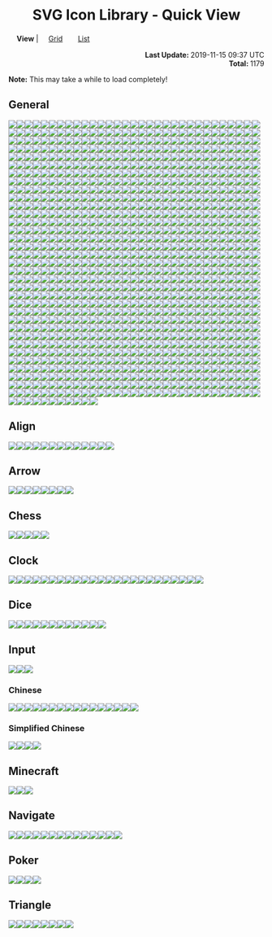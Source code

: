 # <div align="center">SVG Icon Library - Quick View</div>

<img src="../Eye.svg" width="16" height="16" /><strong>View</strong> | <a href="./QuickView.md"><img src="../Grid.svg" width="16" height="16" />Grid</a>　<a href="./QuickView_List.md"><img src="../ListBullet.svg" width="16" height="16" />List</a>

<div align="right">
	<strong>Last Update: </strong>2019-11-15 09:37 UTC<br />
	<strong>Total: </strong>1179</div>

<strong>Note:</strong> This may take a while to load completely!

## General

<img src="../Abacus.svg" /><img src="../Accessibility.svg" /><img src="../Account.svg" /><img src="../Acorn.svg" /><img src="../Add.svg" /><img src="../AdobeAcrobat.svg" /><img src="../AdobeAfterEffects.svg" /><img src="../AdobeAfterEffects_Outline.svg" /><img src="../AdobeAudition.svg" /><img src="../AdobeAudition_Outline.svg" /><img src="../AdobeDreamweaver.svg" /><img src="../AdobeDreamweaver_Outline.svg" /><img src="../AdobeIllustrator.svg" /><img src="../AdobeIllustrator_Outline.svg" /><img src="../AdobeInc.svg" /><img src="../AdobeInDesign.svg" /><img src="../AdobeInDesign_Outline.svg" /><img src="../AdobeLightroom.svg" /><img src="../AdobeLightroom_Outline.svg" /><img src="../AdobePhotoshop.svg" /><img src="../AdobePhotoshop_Outline.svg" /><img src="../AdobePremiere.svg" /><img src="../AdobePremiere_Outline.svg" /><img src="../AdobeTypekit.svg" /><img src="../AdobeTypekit_Outline.svg" /><img src="../AdobeXD.svg" /><img src="../AdobeXD_Outline.svg" /><img src="../Airbnb.svg" /><img src="../Airplane.svg" /><img src="../AirPlay.svg" /><img src="../Alarm.svg" /><img src="../Alarm_Add.svg" /><img src="../Alarm_Off.svg" /><img src="../Alarm_On.svg" /><img src="../Alien.svg" /><img src="../AlienMonster.svg" /><img src="../Alien_Alt.svg" /><img src="../Amazon.svg" /><img src="../Ambulance.svg" /><img src="../AMD.svg" /><img src="../Analytics.svg" /><img src="../Anchor.svg" /><img src="../Anger.svg" /><img src="../AngularJS.svg" /><img src="../AngularUniversal.svg" /><img src="../Announcement.svg" /><img src="../Apartment.svg" /><img src="../Apple.svg" /><img src="../AppleInc.svg" /><img src="../Applications.svg" /><img src="../Applications_Alt.svg" /><img src="../Archive.svg" /><img src="../Archway.svg" /><img src="../Arduino.svg" /><img src="../Assignment.svg" /><img src="../Assignment_Late.svg" /><img src="../Assignment_TurnIn.svg" /><img src="../Astronaut.svg" /><img src="../AthleticShoe.svg" /><img src="../Atom.svg" /><img src="../Award.svg" /><img src="../Axe.svg" /><img src="../Baby.svg" /><img src="../BabyCarriage.svg" /><img src="../Baby_Face.svg" /><img src="../Backpack.svg" /><img src="../Backspace.svg" /><img src="../Bacon.svg" /><img src="../Badge.svg" /><img src="../Baidu.svg" /><img src="../BalanceScale.svg" /><img src="../BalletShoes.svg" /><img src="../Balloon.svg" /><img src="../Ballot.svg" /><img src="../Banana.svg" /><img src="../Bandcamp.svg" /><img src="../Bandcamp_Alt.svg" /><img src="../Bank.svg" /><img src="../BarberPole.svg" /><img src="../BarChart.svg" /><img src="../BarChart_Horizontal.svg" /><img src="../Baseball.svg" /><img src="../Basketball.svg" /><img src="../Bat.svg" /><img src="../BathTub.svg" /><img src="../Bat_Alt.svg" /><img src="../BeachUmbrella.svg" /><img src="../BeatsByDre.svg" /><img src="../Bed.svg" /><img src="../Bed_Empty.svg" /><img src="../Bee.svg" /><img src="../Beer.svg" /><img src="../Bell.svg" /><img src="../Bicycle.svg" /><img src="../Bike.svg" /><img src="../Bing.svg" /><img src="../Binoculars.svg" /><img src="../Biohazard.svg" /><img src="../Bitbucket.svg" /><img src="../Blender.svg" /><img src="../BlenderSoftware.svg" /><img src="../Blind.svg" /><img src="../Block.svg" /><img src="../Block_Alt.svg" /><img src="../Blogger.svg" /><img src="../Blogger_Alt.svg" /><img src="../Blowfish.svg" /><img src="../Bluetooth.svg" /><img src="../Bluetooth_Alt.svg" /><img src="../Bold.svg" /><img src="../Bomb.svg" /><img src="../Bone.svg" /><img src="../Book.svg" /><img src="../Bookmark.svg" /><img src="../Bookmarks.svg" /><img src="../Bookmark_Outline.svg" /><img src="../Boot.svg" /><img src="../Bootstrap.svg" /><img src="../BorderColour.svg" /><img src="../BowlingBall.svg" /><img src="../BoxingGlove.svg" /><img src="../Brain.svg" /><img src="../Bread.svg" /><img src="../BroadcastTower.svg" /><img src="../BrokenPage.svg" /><img src="../Broom.svg" /><img src="../Brusher.svg" /><img src="../Buffer.svg" /><img src="../Bug.svg" /><img src="../Bullhorn.svg" /><img src="../Burrito.svg" /><img src="../Bus.svg" /><img src="../BusinessBag.svg" /><img src="../BusinessBag_Alt.svg" /><img src="../BusinessBag_Outline.svg" /><img src="../BusStop.svg" /><img src="../Bus_Alt.svg" /><img src="../CableCar.svg" /><img src="../Cache.svg" /><img src="../Cake.svg" /><img src="../Calculator.svg" /><img src="../Calendar.svg" /><img src="../Calendar_Today.svg" /><img src="../Camera.svg" /><img src="../Camera_Enhance.svg" /><img src="../Campground.svg" /><img src="../Candle.svg" /><img src="../Candy.svg" /><img src="../CandyCane.svg" /><img src="../CandyCorn.svg" /><img src="../Cannabis.svg" /><img src="../Capsules.svg" /><img src="../Car.svg" /><img src="../Carrot.svg" /><img src="../CarWash.svg" /><img src="../Car_Alt.svg" /><img src="../CashRegister.svg" /><img src="../Cast.svg" /><img src="../Cat.svg" /><img src="../Category.svg" /><img src="../Cauldron.svg" /><img src="../CCTV.svg" /><img src="../Chair.svg" /><img src="../Chalkboard.svg" /><img src="../Chat.svg" /><img src="../Cheese.svg" /><img src="../CheeseBurger.svg" /><img src="../Chef_Hat.svg" /><img src="../Chesses.svg" /><img src="../Child.svg" /><img src="../ChocolateBar.svg" /><img src="../Chopsticks.svg" /><img src="../Church.svg" /><img src="../City.svg" /><img src="../Clapperboard.svg" /><img src="../ClearAll.svg" /><img src="../Clipboard.svg" /><img src="../Clipboard_List.svg" /><img src="../Clipboard_Outline.svg" /><img src="../Clock.svg" /><img src="../Clock_Night.svg" /><img src="../Clothes.svg" /><img src="../Cloud.svg" /><img src="../Cloudflare.svg" /><img src="../Cloud_Done.svg" /><img src="../Cloud_Download.svg" /><img src="../Cloud_Off.svg" /><img src="../Cloud_Off_Outline.svg" /><img src="../Cloud_Outline.svg" /><img src="../Cloud_Upload.svg" /><img src="../CocktailGlass.svg" /><img src="../Code.svg" /><img src="../CodePen.svg" /><img src="../CoffeeScript.svg" /><img src="../Coin.svg" /><img src="../Comment.svg" /><img src="../Comment_Add.svg" /><img src="../Compare.svg" /><img src="../Compass.svg" /><img src="../Construction.svg" /><img src="../Contactless.svg" /><img src="../Contacts.svg" /><img src="../ConvenienceStore.svg" /><img src="../Cookie.svg" /><img src="../Copyright.svg" /><img src="../Corn.svg" /><img src="../Couch.svg" /><img src="../Cow.svg" /><img src="../CowgirlBoot.svg" /><img src="../CPlusPlus.svg" /><img src="../CProgramming.svg" /><img src="../CreativeCommons.svg" /><img src="../CreditCard.svg" /><img src="../Cricket.svg" /><img src="../Cross.svg" /><img src="../Crow.svg" /><img src="../Crown.svg" /><img src="../CrystalBall.svg" /><img src="../CSS3.svg" /><img src="../Cup.svg" /><img src="../Cup_Hot.svg" /><img src="../CurseForge.svg" /><img src="../Cyclone.svg" /><img src="../Dashboard.svg" /><img src="../DassaultSystemes.svg" /><img src="../Database.svg" /><img src="../DataUsage.svg" /><img src="../Deaf.svg" /><img src="../Delete.svg" /><img src="../DeleteAll.svg" /><img src="../Dell.svg" /><img src="../Dell_Alt.svg" /><img src="../Dell_Alt2.svg" /><img src="../DepartureBoard.svg" /><img src="../Description.svg" /><img src="../Description_File.svg" /><img src="../Description_Short.svg" /><img src="../DesktopComputer.svg" /><img src="../DesktopComputer_Mac.svg" /><img src="../DesktopComputer_Windows.svg" /><img src="../DeveloperBoard.svg" /><img src="../DeviantArt.svg" /><img src="../Devices.svg" /><img src="../Dharmachakra.svg" /><img src="../Dialpad.svg" /><img src="../Dices.svg" /><img src="../Digging.svg" /><img src="../Direction.svg" /><img src="../Discord.svg" /><img src="../Discord_Alt.svg" /><img src="../DNA.svg" /><img src="../Docker.svg" /><img src="../Doctor.svg" /><img src="../Dog.svg" /><img src="../DollarSign.svg" /><img src="../Dolly.svg" /><img src="../Dolphin.svg" /><img src="../Donut.svg" /><img src="../DonutChart_Large.svg" /><img src="../DonutChart_Small.svg" /><img src="../Door.svg" /><img src="../DoubleTick.svg" /><img src="../Doughnut.svg" /><img src="../Dove.svg" /><img src="../Download.svg" /><img src="../DragIndicator.svg" /><img src="../Dragon.svg" /><img src="../Drink.svg" /><img src="../Dropbox.svg" /><img src="../Dropper.svg" /><img src="../Drum.svg" /><img src="../Drumstick.svg" /><img src="../Duck.svg" /><img src="../DuckDuckGo.svg" /><img src="../Dumbbell.svg" /><img src="../Dungeon.svg" /><img src="../Ear.svg" /><img src="../Earth.svg" /><img src="../Earth_Alt.svg" /><img src="../eBay.svg" /><img src="../EclipseIDE.svg" /><img src="../Egg.svg" /><img src="../Eject.svg" /><img src="../ElectricGuitar.svg" /><img src="../ElectronJS.svg" /><img src="../Elephant.svg" /><img src="../Encryption.svg" /><img src="../Encryption_Disable.svg" /><img src="../Encryption_Enhance.svg" /><img src="../Envelope.svg" /><img src="../EpicGames.svg" /><img src="../Eraser.svg" /><img src="../Error.svg" /><img src="../Error_Outline.svg" /><img src="../ESLint.svg" /><img src="../EVStation.svg" /><img src="../ExclamationMark.svg" /><img src="../Explore.svg" /><img src="../Eye.svg" /><img src="../Eyes.svg" /><img src="../Face.svg" /><img src="../Facebook.svg" /><img src="../FacebookMessenger.svg" /><img src="../Facebook_Alt.svg" /><img src="../Fan.svg" /><img src="../FastFood.svg" /><img src="../FastForward.svg" /><img src="../FastRewind.svg" /><img src="../Favro.svg" /><img src="../FaxMachine.svg" /><img src="../Feather.svg" /><img src="../FeatHub.svg" /><img src="../Fedora.svg" /><img src="../Feedback.svg" /><img src="../Feedly.svg" /><img src="../Female.svg" /><img src="../FighterJet.svg" /><img src="../File.svg" /><img src="../FillColour.svg" /><img src="../Filter.svg" /><img src="../FindInPage.svg" /><img src="../Fingerprint.svg" /><img src="../Fire.svg" /><img src="../FireExtinguisher.svg" /><img src="../Fireplace.svg" /><img src="../Fireworks.svg" /><img src="../FirstAid.svg" /><img src="../Fish.svg" /><img src="../FishingPole.svg" /><img src="../FishingRod.svg" /><img src="../Fitbit.svg" /><img src="../Flag.svg" /><img src="../Flag_Alt.svg" /><img src="../Flag_Chequered.svg" /><img src="../Flag_Outline.svg" /><img src="../Flag_Pirate.svg" /><img src="../Flag_Triangular.svg" /><img src="../Flare.svg" /><img src="../Flashlight.svg" /><img src="../Flashlight_Alt.svg" /><img src="../FlatShoe.svg" /><img src="../Flickr.svg" /><img src="../Flipboard.svg" /><img src="../FloppyDisk.svg" /><img src="../Flower.svg" /><img src="../Folder.svg" /><img src="../Folder_New.svg" /><img src="../Folder_Outline.svg" /><img src="../Folder_Share.svg" /><img src="../Folder_Special.svg" /><img src="../Font.svg" /><img src="../FontSize.svg" /><img src="../Football.svg" /><img src="../Fork.svg" /><img src="../Forklift.svg" /><img src="../FormatClear.svg" /><img src="../Forum.svg" /><img src="../Forward.svg" /><img src="../Foursquare.svg" /><img src="../FrenchFries.svg" /><img src="../Fridge.svg" /><img src="../Frog.svg" /><img src="../FSecure.svg" /><img src="../Function.svg" /><img src="../Funnel.svg" /><img src="../GameController.svg" /><img src="../Gamepad.svg" /><img src="../GasStation.svg" /><img src="../Gavel.svg" /><img src="../Gear.svg" /><img src="../Gem.svg" /><img src="../Gesture.svg" /><img src="../Ghost.svg" /><img src="../Ghost_Alt.svg" /><img src="../Gift.svg" /><img src="../GiftCard.svg" /><img src="../Gifts.svg" /><img src="../GingerbreadMan.svg" /><img src="../Git.svg" /><img src="../GitHub.svg" /><img src="../GitLab.svg" /><img src="../GlassCup.svg" /><img src="../Glasses.svg" /><img src="../Goblin.svg" /><img src="../Golf.svg" /><img src="../GolfCourse.svg" /><img src="../Golf_Outline.svg" /><img src="../Google.svg" /><img src="../GoogleAllo.svg" /><img src="../GoogleAnalytics.svg" /><img src="../GoogleAndroidRobot.svg" /><img src="../GoogleAndroidRobot_Old.svg" /><img src="../GoogleChrome.svg" /><img src="../GoogleCloud.svg" /><img src="../GoogleDrive.svg" /><img src="../GoogleDuo.svg" /><img src="../GoogleHangouts.svg" /><img src="../GoogleHangoutsChat.svg" /><img src="../GoogleKeep.svg" /><img src="../GooglePlay.svg" /><img src="../GooglePodcasts.svg" /><img src="../GoogleScholar.svg" /><img src="../GoogleTranslate.svg" /><img src="../GoProgramming.svg" /><img src="../Gopuram.svg" /><img src="../Gradle.svg" /><img src="../GraduationHat.svg" /><img src="../Grapes.svg" /><img src="../Gravatar.svg" /><img src="../Grid.svg" /><img src="../Grid_Outline.svg" /><img src="../Group.svg" /><img src="../Group_Add.svg" /><img src="../Guitar.svg" /><img src="../Hamburger.svg" /><img src="../Hammer.svg" /><img src="../Hand.svg" /><img src="../Handball.svg" /><img src="../Handshake.svg" /><img src="../Hanger.svg" /><img src="../Hashtag.svg" /><img src="../Headset.svg" /><img src="../Headset_WithMic.svg" /><img src="../Healing.svg" /><img src="../Heart.svg" /><img src="../Heart_Outline.svg" /><img src="../HeeledBoot.svg" /><img src="../HeeledSandal.svg" /><img src="../Helicopter.svg" /><img src="../Helmet.svg" /><img src="../Help.svg" /><img src="../Help_Outline.svg" /><img src="../Heroku.svg" /><img src="../HewlettPackard.svg" /><img src="../HighHeeledShoe.svg" /><img src="../Highlighter.svg" /><img src="../HighPriority.svg" /><img src="../HighVoltage.svg" /><img src="../Hiking.svg" /><img src="../HikingBoot.svg" /><img src="../Hippo.svg" /><img src="../History.svg" /><img src="../Hockey.svg" /><img src="../Home.svg" /><img src="../Honeybee.svg" /><img src="../Horse.svg" /><img src="../Hospital.svg" /><img src="../Hospital_Alt.svg" /><img src="../Hospital_Alt2.svg" /><img src="../Hotdog.svg" /><img src="../Hotel.svg" /><img src="../HotTub.svg" /><img src="../Hourglass.svg" /><img src="../Hourglass_Outline.svg" /><img src="../House.svg" /><img src="../HTML5.svg" /><img src="../HTTP.svg" /><img src="../HTTPS.svg" /><img src="../Huawei.svg" /><img src="../Hulu.svg" /><img src="../HumbleBundle.svg" /><img src="../Icecream.svg" /><img src="../IDBadge.svg" /><img src="../IDCard.svg" /><img src="../iFixit.svg" /><img src="../Igloo.svg" /><img src="../Image.svg" /><img src="../Image_Outline.svg" /><img src="../IMDb.svg" /><img src="../Inbox.svg" /><img src="../Incandescent.svg" /><img src="../Indent_Decrease.svg" /><img src="../Indent_Increase.svg" /><img src="../Industry.svg" /><img src="../Information.svg" /><img src="../Information_Outline.svg" /><img src="../Inkscape.svg" /><img src="../Instacart.svg" /><img src="../Instagram.svg" /><img src="../Instagram_Alt.svg" /><img src="../Intel.svg" /><img src="../iPad.svg" /><img src="../Iridescent.svg" /><img src="../Italic.svg" /><img src="../JackOLantern.svg" /><img src="../Java.svg" /><img src="../JavaScript.svg" /><img src="../JavaScriptMacro.svg" /><img src="../Jekyll.svg" /><img src="../Joystick.svg" /><img src="../jQuery.svg" /><img src="../Jug.svg" /><img src="../Key.svg" /><img src="../Keyboard.svg" /><img src="../Keyboard_Outline.svg" /><img src="../KitchenKnife.svg" /><img src="../KiwiBird.svg" /><img src="../KneeHighBoot.svg" /><img src="../Knife.svg" /><img src="../Label.svg" /><img src="../LaboratoryFlask.svg" /><img src="../LadyBeetle.svg" /><img src="../Landmark.svg" /><img src="../Language.svg" /><img src="../Laptop.svg" /><img src="../Laptop_Chromebook.svg" /><img src="../Laptop_Mac.svg" /><img src="../Laptop_Windows.svg" /><img src="../LargeBrusher.svg" /><img src="../Launch.svg" /><img src="../Layers.svg" /><img src="../Leaf.svg" /><img src="../Lemon.svg" /><img src="../LGTM.svg" /><img src="../LGTM_Alt.svg" /><img src="../Library.svg" /><img src="../LifeRing.svg" /><img src="../LightBulb.svg" /><img src="../LightBulb_Alt.svg" /><img src="../LightningBolt.svg" /><img src="../LINE.svg" /><img src="../LineSpacing.svg" /><img src="../LineStyle.svg" /><img src="../LineWeight.svg" /><img src="../LinkedIn.svg" /><img src="../LinkHref.svg" /><img src="../Linux.svg" /><img src="../ListBullet.svg" /><img src="../ListNumber.svg" /><img src="../ListSheet.svg" /><img src="../Location.svg" /><img src="../Lock.svg" /><img src="../Lock_Unlock.svg" /><img src="../Lollipop.svg" /><img src="../LowPriority.svg" /><img src="../Lua.svg" /><img src="../Luggage.svg" /><img src="../Magic.svg" /><img src="../Magnet.svg" /><img src="../Magnifier.svg" /><img src="../Magnifier_Alt.svg" /><img src="../Mail.svg" /><img src="../Male.svg" /><img src="../Mandolin.svg" /><img src="../ManShoe.svg" /><img src="../Map.svg" /><img src="../MapleLeaf.svg" /><img src="../Map_Alt.svg" /><img src="../Map_Alt_Outline.svg" /><img src="../Markdown.svg" /><img src="../MasterCard.svg" /><img src="../McAfee.svg" /><img src="../MDNWebDocs.svg" /><img src="../MDNWebDocs_Alt.svg" /><img src="../Meat.svg" /><img src="../Medal.svg" /><img src="../MediaFire.svg" /><img src="../MediumBlog.svg" /><img src="../Medkit.svg" /><img src="../MEGA.svg" /><img src="../Melon.svg" /><img src="../MembershipCard.svg" /><img src="../Menu.svg" /><img src="../MenuBook.svg" /><img src="../Merge.svg" /><img src="../Meteor.svg" /><img src="../Microchip.svg" /><img src="../Microphone.svg" /><img src="../Microphone_Off.svg" /><img src="../Microphone_Outline.svg" /><img src="../Microscope.svg" /><img src="../Microsoft.svg" /><img src="../MicrosoftAccess.svg" /><img src="../MicrosoftAzure.svg" /><img src="../MicrosoftEdge.svg" /><img src="../MicrosoftExcel.svg" /><img src="../MicrosoftInternetExplorer.svg" /><img src="../MicrosoftOneDrive.svg" /><img src="../MicrosoftOneNote.svg" /><img src="../MicrosoftOutlook.svg" /><img src="../MicrosoftPowerPoint.svg" /><img src="../MicrosoftTeams.svg" /><img src="../MicrosoftWindows.svg" /><img src="../MicrosoftWord.svg" /><img src="../Minus.svg" /><img src="../Mitten.svg" /><img src="../Mixer.svg" /><img src="../MMS.svg" /><img src="../Mojang.svg" /><img src="../Money.svg" /><img src="../Money_Outline.svg" /><img src="../MongoDB.svg" /><img src="../Monkey.svg" /><img src="../Monument.svg" /><img src="../Mood_Bad.svg" /><img src="../Mood_Best.svg" /><img src="../Mood_Good.svg" /><img src="../Mood_Worst.svg" /><img src="../Moon.svg" /><img src="../Moon_Alt.svg" /><img src="../Moon_Full.svg" /><img src="../Moon_Less.svg" /><img src="../More_Horizontal.svg" /><img src="../More_Vertical.svg" /><img src="../Mosque.svg" /><img src="../Motorcycle.svg" /><img src="../MotorHelmet.svg" /><img src="../Mountain.svg" /><img src="../MountainBike.svg" /><img src="../Mouse.svg" /><img src="../Movie.svg" /><img src="../Moyai.svg" /><img src="../MozillaFirefox.svg" /><img src="../Museum.svg" /><img src="../Mushroom.svg" /><img src="../MusicAlbum.svg" /><img src="../MusicalNote.svg" /><img src="../MusicalNote_Alt.svg" /><img src="../MySQL.svg" /><img src="../Narwhal.svg" /><img src="../NativeScript.svg" /><img src="../Netflix.svg" /><img src="../NetworkCheck.svg" /><img src="../NewRelease.svg" /><img src="../Newspaper.svg" /><img src="../NFC.svg" /><img src="../Nintendo.svg" /><img src="../NintendoGameCube.svg" /><img src="../NintendoSwitch.svg" /><img src="../NodeJS.svg" /><img src="../Notification.svg" /><img src="../Notification_Active.svg" /><img src="../Notification_Add.svg" /><img src="../Notification_Off.svg" /><img src="../Notification_Off_Outline.svg" /><img src="../Notification_Outline.svg" /><img src="../Notification_Snooze.svg" /><img src="../NPM.svg" /><img src="../NPM_Alt.svg" /><img src="../Nurse.svg" /><img src="../Nvidia.svg" /><img src="../Oculus.svg" /><img src="../Office.svg" /><img src="../OfflineBolt.svg" /><img src="../Ogre.svg" /><img src="../OpenVPN.svg" /><img src="../Opera.svg" /><img src="../OpticalDisk.svg" /><img src="../Oracle.svg" /><img src="../Origin.svg" /><img src="../OutdoorGrill.svg" /><img src="../Owl.svg" /><img src="../Package.svg" /><img src="../PaintRoller.svg" /><img src="../Palette.svg" /><img src="../Panorama.svg" /><img src="../Paperclip.svg" /><img src="../Paperclip_Alt.svg" /><img src="../Paperclip_Alt2.svg" /><img src="../ParachuteBox.svg" /><img src="../Paragraph.svg" /><img src="../Parking.svg" /><img src="../Passport.svg" /><img src="../Patreon.svg" /><img src="../Pause.svg" /><img src="../Paw.svg" /><img src="../PayPal.svg" /><img src="../Pen.svg" /><img src="../PepperHot.svg" /><img src="../Periscope.svg" /><img src="../Person.svg" /><img src="../Person_Add.svg" /><img src="../Pharmacy.svg" /><img src="../PhoneCall.svg" /><img src="../PhoneCall_End.svg" /><img src="../Photo.svg" /><img src="../PhotoAlbum.svg" /><img src="../Photo_Add.svg" /><img src="../PHP.svg" /><img src="../Pickaxe.svg" /><img src="../Pie.svg" /><img src="../PieChart.svg" /><img src="../Pig.svg" /><img src="../Pinterest.svg" /><img src="../Pizza.svg" /><img src="../Play.svg" /><img src="../Playlist.svg" /><img src="../PlayStation.svg" /><img src="../Plug.svg" /><img src="../Plus.svg" /><img src="../Poll.svg" /><img src="../Polymer.svg" /><img src="../Poo.svg" /><img src="../Popcorn.svg" /><img src="../PotionFlask.svg" /><img src="../PowerOff.svg" /><img src="../PowerOn.svg" /><img src="../PowerShell.svg" /><img src="../Pray.svg" /><img src="../PregnantWoman.svg" /><img src="../Printer.svg" /><img src="../Printer_Disable.svg" /><img src="../Pumpkin.svg" /><img src="../Puzzle.svg" /><img src="../Python.svg" /><img src="../QuestionMark.svg" /><img src="../Quote.svg" /><img src="../Rabbit.svg" /><img src="../Radiation.svg" /><img src="../Radiation_Alt.svg" /><img src="../Radio.svg" /><img src="../Railway.svg" /><img src="../Rain.svg" /><img src="../RandomAccessMemory.svg" /><img src="../RaspberryPi.svg" /><img src="../RaspberryPi_Outline.svg" /><img src="../Receipt.svg" /><img src="../Record.svg" /><img src="../RecreationalVehicle.svg" /><img src="../Reddit.svg" /><img src="../Reddit_Alt.svg" /><img src="../Redo.svg" /><img src="../Refresh.svg" /><img src="../Remove.svg" /><img src="../Renew.svg" /><img src="../Repeat.svg" /><img src="../Replay.svg" /><img src="../Reply.svg" /><img src="../ReplyAll.svg" /><img src="../Report.svg" /><img src="../Report_Off.svg" /><img src="../ResetColour.svg" /><img src="../Restaurant.svg" /><img src="../Restaurant_Alt.svg" /><img src="../Restore.svg" /><img src="../Ribbon.svg" /><img src="../Road.svg" /><img src="../Roblox.svg" /><img src="../RobloxStudio.svg" /><img src="../Robot.svg" /><img src="../Robot_Alt.svg" /><img src="../Rocket.svg" /><img src="../Rotate-Clockwise.svg" /><img src="../Rotate-CounterClockwise.svg" /><img src="../Route.svg" /><img src="../Router.svg" /><img src="../Rowing.svg" /><img src="../RSS.svg" /><img src="../RubbishBin.svg" /><img src="../RubyProgramming.svg" /><img src="../Rugby.svg" /><img src="../Ruler.svg" /><img src="../Run.svg" /><img src="../RunningShoe.svg" /><img src="../Safari.svg" /><img src="../Safari_Alt.svg" /><img src="../Salad.svg" /><img src="../Sandwich.svg" /><img src="../Sass.svg" /><img src="../Sass_Alt.svg" /><img src="../Satellite.svg" /><img src="../SatelliteDish.svg" /><img src="../Sausage.svg" /><img src="../Scanner.svg" /><img src="../School.svg" /><img src="../Scissors.svg" /><img src="../Screwdriver.svg" /><img src="../SDCard.svg" /><img src="../Seat.svg" /><img src="../Security.svg" /><img src="../Seedling.svg" /><img src="../Sega.svg" /><img src="../SelectAll.svg" /><img src="../Send.svg" /><img src="../Server.svg" /><img src="../Share.svg" /><img src="../Shark.svg" /><img src="../ShavedIce.svg" /><img src="../Shazam.svg" /><img src="../Shears.svg" /><img src="../Sheep.svg" /><img src="../Shell.svg" /><img src="../ShellInc.svg" /><img src="../Shield.svg" /><img src="../Ship.svg" /><img src="../Shopify.svg" /><img src="../ShoppingBag.svg" /><img src="../ShoppingBasket.svg" /><img src="../ShoppingCart.svg" /><img src="../ShoppingCart_Add.svg" /><img src="../ShoppingCart_Remove.svg" /><img src="../Shovel.svg" /><img src="../Shower.svg" /><img src="../Shredder.svg" /><img src="../Shuffle.svg" /><img src="../ShuttleBus.svg" /><img src="../SignUp.svg" /><img src="../SIMCard.svg" /><img src="../SIMCard_Off.svg" /><img src="../SinaWeibo.svg" /><img src="../Sitemap.svg" /><img src="../Skating.svg" /><img src="../Skiing.svg" /><img src="../SkiingNordic.svg" /><img src="../Skillet.svg" /><img src="../Skull.svg" /><img src="../Skull_Alt.svg" /><img src="../Skype.svg" /><img src="../Slack.svg" /><img src="../Sleigh.svg" /><img src="../Smartphone.svg" /><img src="../SMS.svg" /><img src="../SMS_Fail.svg" /><img src="../Snail.svg" /><img src="../Snake.svg" /><img src="../Snapchat.svg" /><img src="../Snowboarding.svg" /><img src="../Snowflake.svg" /><img src="../Snowman.svg" /><img src="../Snowplow.svg" /><img src="../SnowyGlobe.svg" /><img src="../Soap.svg" /><img src="../Soccer.svg" /><img src="../Sock.svg" /><img src="../Socks.svg" /><img src="../Sofa.svg" /><img src="../SoftIcecream.svg" /><img src="../Sort.svg" /><img src="../Sort_ByAlpha.svg" /><img src="../SoundCloud.svg" /><img src="../Soup.svg" /><img src="../Spa.svg" /><img src="../Spacebar.svg" /><img src="../SpaceShuttle.svg" /><img src="../Speaker.svg" /><img src="../Speaker_Group.svg" /><img src="../Speedometer.svg" /><img src="../Speedometer_Alt.svg" /><img src="../SpellCheck.svg" /><img src="../Spider.svg" /><img src="../SpiderWeb.svg" /><img src="../Spider_Alt.svg" /><img src="../Split.svg" /><img src="../Spoon.svg" /><img src="../Spotify.svg" /><img src="../SprayCan.svg" /><img src="../SquareFoot.svg" /><img src="../Squirrel.svg" /><img src="../StackExchange.svg" /><img src="../StackOverflow.svg" /><img src="../Stamp.svg" /><img src="../Star.svg" /><img src="../Star_Half.svg" /><img src="../Star_Outline.svg" /><img src="../Status.svg" /><img src="../Steak.svg" /><img src="../SteamGameService.svg" /><img src="../SteamGameService_Alt.svg" /><img src="../SteeringWheel.svg" /><img src="../Stethoscope.svg" /><img src="../StickyNote.svg" /><img src="../Stop.svg" /><img src="../StopSign.svg" /><img src="../Storage.svg" /><img src="../Store.svg" /><img src="../Straighten.svg" /><img src="../Strikethrough.svg" /><img src="../Strikethrough_Alt.svg" /><img src="../Stroopwafel.svg" /><img src="../Style.svg" /><img src="../Subject.svg" /><img src="../Subtitle.svg" /><img src="../Subway.svg" /><img src="../Suitcase.svg" /><img src="../Sun.svg" /><img src="../Sunglasses.svg" /><img src="../Sunny.svg" /><img src="../Sun_Alt.svg" /><img src="../Sun_Half.svg" /><img src="../Sun_Outline.svg" /><img src="../Sushi.svg" /><img src="../Swap_Horizontal.svg" /><img src="../Swap_Vertical.svg" /><img src="../Swift.svg" /><img src="../SwimmingPool.svg" /><img src="../SwimmingPool_Alt.svg" /><img src="../Sword.svg" /><img src="../Swords.svg" /><img src="../Synagogue.svg" /><img src="../Sync.svg" /><img src="../Sync_Disable.svg" /><img src="../Sync_Problem.svg" /><img src="../Syringe.svg" /><img src="../TableChart.svg" /><img src="../Tablet.svg" /><img src="../TableTennis.svg" /><img src="../Tablet_Android.svg" /><img src="../Tablet_Mac.svg" /><img src="../Tachometer.svg" /><img src="../Tachometer_Alt.svg" /><img src="../Taco.svg" /><img src="../Tag.svg" /><img src="../Tangerine.svg" /><img src="../Tape.svg" /><img src="../Target.svg" /><img src="../Taxi.svg" /><img src="../TeaCup.svg" /><img src="../TeamViewer.svg" /><img src="../TeddyBear.svg" /><img src="../Telegram.svg" /><img src="../Telegram_Alt.svg" /><img src="../Television.svg" /><img src="../TelevisionBroadcastsLimited_HongKong.svg" /><img src="../Tennis.svg" /><img src="../Terminal.svg" /><img src="../Terrain.svg" /><img src="../Tesla.svg" /><img src="../TestTube.svg" /><img src="../TextColour.svg" /><img src="../TextDirection_LR.svg" /><img src="../TextDirection_RL.svg" /><img src="../Thermometer.svg" /><img src="../Thumbtack.svg" /><img src="../Thumb_Down.svg" /><img src="../Thumb_Score.svg" /><img src="../Thumb_Up.svg" /><img src="../ThunderRain.svg" /><img src="../Tick.svg" /><img src="../Ticket.svg" /><img src="../TikTok.svg" /><img src="../Timelapse.svg" /><img src="../Timeline.svg" /><img src="../Timer.svg" /><img src="../Timer_Off.svg" /><img src="../Tinder.svg" /><img src="../Title.svg" /><img src="../Toggl.svg" /><img src="../Toilet.svg" /><img src="../ToiletPaper.svg" /><img src="../Toilet_Alt.svg" /><img src="../Toolbox.svg" /><img src="../Tools.svg" /><img src="../Tooth.svg" /><img src="../Tooth_Alt.svg" /><img src="../Tor.svg" /><img src="../ToriiGate.svg" /><img src="../Tractor.svg" /><img src="../TrafficCone.svg" /><img src="../TrafficLight.svg" /><img src="../Train.svg" /><img src="../Tram.svg" /><img src="../Transports.svg" /><img src="../TravisCI.svg" /><img src="../Tree.svg" /><img src="../Trello.svg" /><img src="../Trending_Down.svg" /><img src="../Trending_Flat.svg" /><img src="../Trending_Up.svg" /><img src="../Trophy.svg" /><img src="../TropicalFish.svg" /><img src="../Truck.svg" /><img src="../Tshirt.svg" /><img src="../Tumblr.svg" /><img src="../Turkey.svg" /><img src="../Turtle.svg" /><img src="../Twitch.svg" /><img src="../Twitter.svg" /><img src="../TypeScript.svg" /><img src="../Uber.svg" /><img src="../Ubisoft.svg" /><img src="../Ubuntu.svg" /><img src="../Ubuntu_Alt.svg" /><img src="../Umbrella.svg" /><img src="../Unarchive.svg" /><img src="../Underline.svg" /><img src="../Undo.svg" /><img src="../Unicorn.svg" /><img src="../UnidentifiedFlyingObject.svg" /><img src="../Unity.svg" /><img src="../University.svg" /><img src="../UnrealEngine.svg" /><img src="../UnrealEngine_Alt.svg" /><img src="../UnrealEngine_Alt2.svg" /><img src="../Update.svg" /><img src="../Upload.svg" /><img src="../USB.svg" /><img src="../USBDriver.svg" /><img src="../VehicleFansCommunity.svg" /><img src="../Verified.svg" /><img src="../Viber.svg" /><img src="../Viber_Alt.svg" /><img src="../Vibration.svg" /><img src="../VideoCamera.svg" /><img src="../VideoCamera_Off.svg" /><img src="../Vignette.svg" /><img src="../Vihara.svg" /><img src="../Vimeo.svg" /><img src="../Vine.svg" /><img src="../Visa.svg" /><img src="../Visibility.svg" /><img src="../Visibility_Off.svg" /><img src="../VisualStudio.svg" /><img src="../VisualStudioCode.svg" /><img src="../VK.svg" /><img src="../VK_Alt.svg" /><img src="../VLCMediaPlayer.svg" /><img src="../Voicemail.svg" /><img src="../Volleyball.svg" /><img src="../Volume_Maximum.svg" /><img src="../Volume_Minimum.svg" /><img src="../Volume_Minimum_Alt.svg" /><img src="../Volume_Mute.svg" /><img src="../Volume_Mute_Alt.svg" /><img src="../Volume_Off.svg" /><img src="../Vote.svg" /><img src="../Vote_Alt.svg" /><img src="../VRCardboard.svg" /><img src="../VueJS.svg" /><img src="../Walk.svg" /><img src="../Wallet.svg" /><img src="../Wallpaper.svg" /><img src="../Warehouse.svg" /><img src="../Warning.svg" /><img src="../WashingMachine.svg" /><img src="../Watch.svg" /><img src="../Watermelon.svg" /><img src="../Webpack.svg" /><img src="../Whale.svg" /><img src="../WhatsApp.svg" /><img src="../WhatsApp_Alt.svg" /><img src="../WhatsHot.svg" /><img src="../Wheat.svg" /><img src="../Wheel.svg" /><img src="../Wheelchair.svg" /><img src="../Wheelchair_Disable.svg" /><img src="../Wheel_Alt.svg" /><img src="../Whistle.svg" /><img src="../Widget.svg" /><img src="../WiFi.svg" /><img src="../WiFi_Off.svg" /><img src="../Wii.svg" /><img src="../Wikipedia.svg" /><img src="../Wind.svg" /><img src="../WineBottle.svg" /><img src="../WineGlass.svg" /><img src="../WizardHat.svg" /><img src="../WomanBoot.svg" /><img src="../WomanSandal.svg" /><img src="../WordPress.svg" /><img src="../WordPress_Alt.svg" /><img src="../WrapText.svg" /><img src="../Wrench.svg" /><img src="../Xbox.svg" /><img src="../XSplit.svg" /><img src="../Yahoo.svg" /><img src="../Yarn.svg" /><img src="../Yarn_Alt.svg" /><img src="../Yelp.svg" /><img src="../YinYang.svg" /><img src="../YouTube.svg" /><img src="../YouTubeGaming.svg" /><img src="../Zombie.svg" /><img src="../ZoomIn.svg" /><img src="../ZoomOut.svg" /><img src="../Zzz.svg" />

## Align

<img src="../Align/Bottom.svg" /><img src="../Align/Bottom_Object.svg" /><img src="../Align/Center.svg" /><img src="../Align/Center_Object.svg" /><img src="../Align/Justify.svg" /><img src="../Align/Left.svg" /><img src="../Align/Left_Object.svg" /><img src="../Align/Middle.svg" /><img src="../Align/Middle_Object.svg" /><img src="../Align/Right.svg" /><img src="../Align/Right_Object.svg" /><img src="../Align/Top.svg" /><img src="../Align/Top_Object.svg" />

## Arrow

<img src="../Arrow/Down.svg" /><img src="../Arrow/Down_Tail.svg" /><img src="../Arrow/Left.svg" /><img src="../Arrow/Left_Tail.svg" /><img src="../Arrow/Right.svg" /><img src="../Arrow/Right_Tail.svg" /><img src="../Arrow/Up.svg" /><img src="../Arrow/Up_Tail.svg" />

## Chess

<img src="../Chess/Bishop.svg" /><img src="../Chess/Knight.svg" /><img src="../Chess/Pawn.svg" /><img src="../Chess/Queen.svg" /><img src="../Chess/Rook.svg" />

## Clock

<img src="../Clock/1.svg" /><img src="../Clock/10.svg" /><img src="../Clock/10_Outline.svg" /><img src="../Clock/11.svg" /><img src="../Clock/11_Outline.svg" /><img src="../Clock/12.svg" /><img src="../Clock/12_Outline.svg" /><img src="../Clock/1_Outline.svg" /><img src="../Clock/2.svg" /><img src="../Clock/2_Outline.svg" /><img src="../Clock/3.svg" /><img src="../Clock/3_Outline.svg" /><img src="../Clock/4.svg" /><img src="../Clock/4_Outline.svg" /><img src="../Clock/5.svg" /><img src="../Clock/5_Outline.svg" /><img src="../Clock/6.svg" /><img src="../Clock/6_Outline.svg" /><img src="../Clock/7.svg" /><img src="../Clock/7_Outline.svg" /><img src="../Clock/8.svg" /><img src="../Clock/8_Outline.svg" /><img src="../Clock/9.svg" /><img src="../Clock/9_Outline.svg" />

## Dice

<img src="../Dice/Five.svg" /><img src="../Dice/Five_Outline.svg" /><img src="../Dice/Four.svg" /><img src="../Dice/Four_Outline.svg" /><img src="../Dice/One.svg" /><img src="../Dice/One_Outline.svg" /><img src="../Dice/Six.svg" /><img src="../Dice/Six_Outline.svg" /><img src="../Dice/Three.svg" /><img src="../Dice/Three_Outline.svg" /><img src="../Dice/Two.svg" /><img src="../Dice/Two_Outline.svg" />

## Input

<img src="../Input/Chinese.svg" /><img src="../Input/English.svg" /><img src="../Input/SimplifiedChinese.svg" />

### Chinese

<img src="../Input/Chinese/Cangjie.svg" /><img src="../Input/Chinese/Cangjie_Outline.svg" /><img src="../Input/Chinese/Dayi.svg" /><img src="../Input/Chinese/Dayi_Outline.svg" /><img src="../Input/Chinese/Phonetic.svg" /><img src="../Input/Chinese/Phonetic_Outline.svg" /><img src="../Input/Chinese/Pinyin.svg" /><img src="../Input/Chinese/Pinyin_Outline.svg" /><img src="../Input/Chinese/PutonghuaPinyin.svg" /><img src="../Input/Chinese/PutonghuaPinyin_Outline.svg" /><img src="../Input/Chinese/Q9.svg" /><img src="../Input/Chinese/Q9_Outline.svg" /><img src="../Input/Chinese/Row.svg" /><img src="../Input/Chinese/Row_Outline.svg" /><img src="../Input/Chinese/SimplifiedCangjie.svg" /><img src="../Input/Chinese/SimplifiedCangjie_Outline.svg" />

### Simplified Chinese

<img src="../Input/SimplifiedChinese/CantonesePinyin.svg" /><img src="../Input/SimplifiedChinese/CantonesePinyin_Outline.svg" /><img src="../Input/SimplifiedChinese/Pinyin.svg" /><img src="../Input/SimplifiedChinese/Pinyin_Outline.svg" />

## Minecraft

<img src="../Minecraft/Anvil.svg" /><img src="../Minecraft/Creeper_Face.svg" /><img src="../Minecraft/Creeper_Face_Outline.svg" />

## Navigate

<img src="../Navigate/Close.svg" /><img src="../Navigate/First.svg" /><img src="../Navigate/First_Alt.svg" /><img src="../Navigate/Fullscreen.svg" /><img src="../Navigate/Fullscreen_Exit.svg" /><img src="../Navigate/Last.svg" /><img src="../Navigate/Last_Alt.svg" /><img src="../Navigate/Maximize.svg" /><img src="../Navigate/Minimize.svg" /><img src="../Navigate/Next.svg" /><img src="../Navigate/Next_Alt.svg" /><img src="../Navigate/Normalize.svg" /><img src="../Navigate/Previous.svg" /><img src="../Navigate/Previous_Alt.svg" />

## Poker

<img src="../Poker/Club.svg" /><img src="../Poker/Diamond.svg" /><img src="../Poker/Heart.svg" /><img src="../Poker/Spade.svg" />

## Triangle

<img src="../Triangle/Down_60.svg" /><img src="../Triangle/Down_90.svg" /><img src="../Triangle/Left_60.svg" /><img src="../Triangle/Left_90.svg" /><img src="../Triangle/Right_60.svg" /><img src="../Triangle/Right_90.svg" /><img src="../Triangle/Up_60.svg" /><img src="../Triangle/Up_90.svg" />

